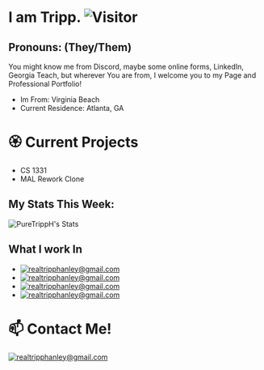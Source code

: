 #  I am Tripp.  ![Visitor](https://visitor-badge.laobi.icu/badge?page_id=PureTrippH)
## Pronouns: (They/Them)
You might know me from Discord, maybe some online forms, LinkedIn, Georgia Teach, but wherever You are from, I welcome you to my Page and Professional Portfolio!
- Im From: Virginia Beach
- Current Residence: Atlanta, GA

# 🏵 Current Projects
- CS 1331
- MAL Rework Clone

## My Stats This Week:
![PureTrippH's Stats](https://github-readme-stats.vercel.app/api/wakatime?username=@Gem)

## What I work In
- <a href="mailto:realtripphanley@gmail.com">![realtripphanley@gmail.com](https://img.shields.io/badge/C%2B%2B-00599C?style=for-the-badge&logo=c%2B%2B&logoColor=white)</a> 
- <a href="mailto:realtripphanley@gmail.com">![realtripphanley@gmail.com](https://img.shields.io/badge/Node.js-43853D?style=for-the-badge&logo=node.js&logoColor=white)</a> 
- <a href="mailto:realtripphanley@gmail.com">![realtripphanley@gmail.com](https://img.shields.io/badge/React-20232A?style=for-the-badge&logo=react&logoColor=61DAFB)</a> 
- <a href="mailto:realtripphanley@gmail.com">![realtripphanley@gmail.com](https://img.shields.io/badge/Java-ED8B00?style=for-the-badge&logo=java&logoColor=white)</a> 


# 📫 Contact Me!
 <a href="mailto:realtripphanley@gmail.com">![realtripphanley@gmail.com](https://img.shields.io/badge/Gmail-D14836?style=for-the-badge&logo=gmail&logoColor=white)</a> 

<!--
**PureTrippH/PureTrippH** is a ✨ _special_ ✨ repository because its `README.md` (this file) appears on your GitHub profile.

Here are some ideas to get you started:



- 👯 I’m looking to collaborate on ...
- 🤔 I’m looking for help with ...
- 💬 Ask me about ...

 ...
- ⚡ Fun fact: ...
-->
